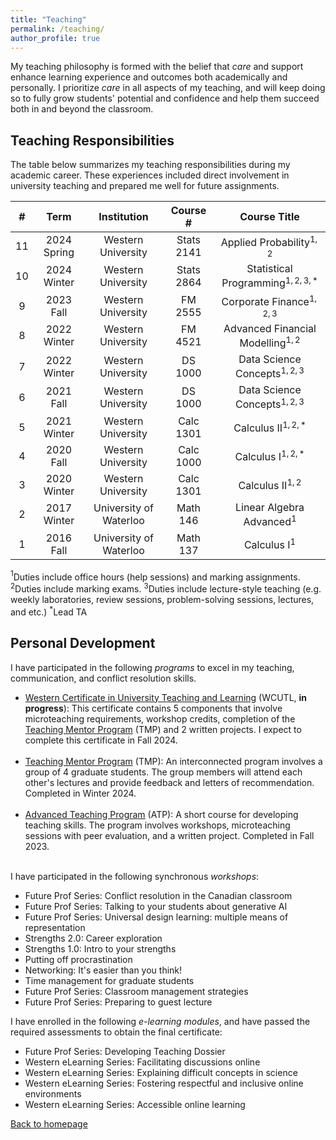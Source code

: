```yaml
---
title: "Teaching"
permalink: /teaching/
author_profile: true
---
```


My teaching philosophy is formed with the belief that *care* and support enhance learning experience and outcomes both academically and personally. I prioritize *care* in all aspects of my teaching, and will keep doing so to fully grow students' potential and confidence and help them succeed both in and beyond the classroom.

Teaching Responsibilities
------
The table below summarizes my teaching responsibilities during my academic career. These experiences included direct involvement in university teaching and prepared me well for future assignments.

| #  | Term        | Institution        | Course #   | Course Title                 |
|:------:|:------:|:------:|:------:|:------:|
|11| 2024 Spring | Western University | Stats 2141 | Applied Probability$^{1,2}$
10 | 2024 Winter | Western University | Stats 2864 | Statistical Programming$^{1,2,3,*}$
9 | 2023 Fall | Western University | FM 2555 | Corporate Finance$^{1,2,3}$
8 | 2022 Winter | Western University | FM 4521 | Advanced Financial Modelling$^{1,2}$
7 | 2022 Winter | Western University | DS 1000 | Data Science Concepts$^{1,2,3}$
6 | 2021 Fall | Western University | DS 1000 | Data Science Concepts$^{1,2,3}$
5 | 2021 Winter | Western University | Calc 1301 | Calculus II$^{1,2,*}$
4 | 2020 Fall | Western University | Calc 1000 | Calculus I$^{1,2,*}$
3 | 2020 Winter | Western University | Calc 1301 | Calculus II$^{1,2}$
2 | 2017 Winter | University of Waterloo | Math 146 | Linear Algebra Advanced$^1$
1| 2016 Fall | University of Waterloo | Math 137 | Calculus I$^1$
$^1$Duties include office hours (help sessions) and marking assignments.
$^2$Duties include marking exams.
$^3$Duties include lecture-style teaching (e.g. weekly laboratories, review sessions, problem-solving sessions, lectures, and etc.)
$^*$Lead TA

Personal Development
------
I have participated in the following *programs* to excel in my teaching, communication, and conflict resolution skills.
 * [Western Certificate in University Teaching and Learning](https://teaching.uwo.ca/programs/certificates/cutl.html) (WCUTL, **in progress**): This certificate contains 5 components that involve microteaching requirements, workshop credits, completion of the [Teaching Mentor Program](https://teaching.uwo.ca/programs/allprograms/teachingmentor.html) (TMP) and 2 written projects. I expect to complete this certificate in Fall 2024.  <br/><br/>
 * [Teaching Mentor Program](https://teaching.uwo.ca/programs/allprograms/teachingmentor.html) (TMP): An interconnected program involves a group of 4 graduate students. The group members will attend each other's lectures and provide feedback and letters of recommendation. Completed in Winter 2024. <br/><br/>
 * [Advanced Teaching Program](https://teaching.uwo.ca/programs/allprograms/atp.html) (ATP): A short course for developing teaching skills. The program involves workshops, microteaching sessions with peer evaluation, and a written project. Completed in Fall 2023. <br/><br/>

I have participated in the following synchronous *workshops*:
* Future Prof Series: Conflict resolution in the Canadian classroom
* Future Prof Series: Talking to your students about generative AI
* Future Prof Series: Universal design learning: multiple means of representation
* Strengths 2.0: Career exploration
* Strengths 1.0: Intro to your strengths
* Putting off procrastination
* Networking: It's easier than you think!
* Time management for graduate students
* Future Prof Series: Classroom management strategies
* Future Prof Series: Preparing to guest lecture

I have enrolled in the following *e-learning modules*, and have passed the required assessments to obtain the final certificate:
* Future Prof Series: Developing Teaching Dossier
* Western eLearning Series: Facilitating discussions online
* Western eLearning Series: Explaining difficult concepts in science
* Western eLearning Series: Fostering respectful and inclusive online environments
* Western eLearning Series: Accessible online learning

[Back to homepage](https://xizeye.github.io/)

